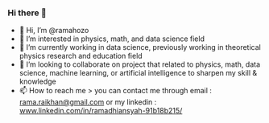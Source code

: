 ### Hi there 👋
- 👋 Hi, I’m @ramahozo
- 👀 I’m interested in physics, math, and data science field
- 🌱 I’m currently working in data science, previously working in theoretical physics research and education field
- 💞️ I’m looking to collaborate on project that related to physics, math, data science, machine learning, or artificial intelligence to sharpen my skill & knowledge
- 📫 How to reach me > you can contact me through email : rama.raikhan@gmail.com or my linkedin : www.linkedin.com/in/ramadhiansyah-91b18b215/
<!--
**ramahozo/ramahozo** is a ✨ _special_ ✨ repository because its `README.md` (this file) appears on your GitHub profile.

Here are some ideas to get you started:

- 🔭 I’m currently working on ...
- 🌱 I’m currently learning ...
- 👯 I’m looking to collaborate on ...
- 🤔 I’m looking for help with ...
- 💬 Ask me about ...
- 📫 How to reach me: ...
- 😄 Pronouns: ...
- ⚡ Fun fact: ...
-->
